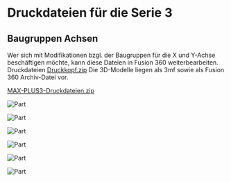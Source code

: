 # **Druckdateien für die Serie 3**
## **Baugruppen Achsen**

Wer sich mit Modifikationen bzgl. der Baugruppen für die X und Y-Achse beschäftigen möchte, kann diese Dateien in Fusion 360 weiterbearbeiten.
Druckdateien [Druckkopf.zip](https://github.com/leadustin/QIDI-up2date/files/14607226/Druckkopf.zip)
Die 3D-Modelle liegen als 3mf sowie als Fusion 360 Archiv-Datei vor.

[MAX-PLUS3-Druckdateien.zip](https://github.com/leadustin/QIDI-up2date/files/14607074/MAX-PLUS3-Druckdateien.zip)

![Part](/../main/images/part1.png)

![Part](/../main/images/part2.png)

![Part](/../main/images/part3.png)

![Part](/../main/images/part4.png)

![Part](/../main/images/part5.png)

![Part](/../main/images/part6.png)
